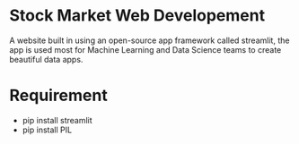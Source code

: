 # Stock Market Web Developement

A website built in using an open-source app framework called streamlit, the app is used most for Machine Learning and Data Science teams to create beautiful data apps.


# Requirement

- pip install streamlit
- pip install PIL
